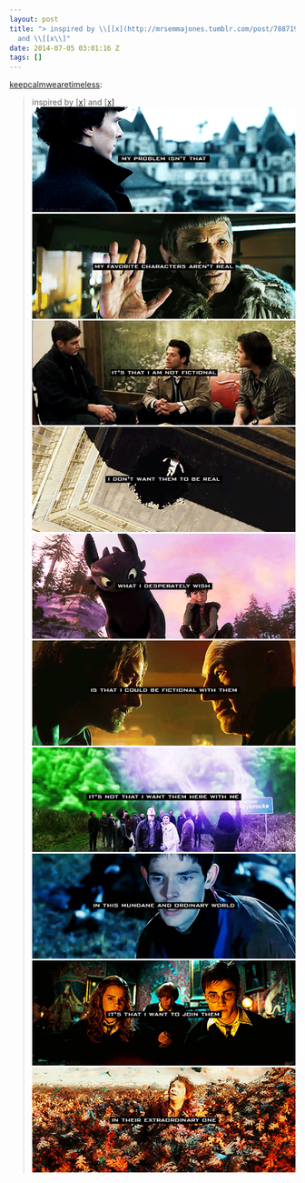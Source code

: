 ```yaml
---
layout: post
title: "> inspired by \\[[x](http://mrsemmajones.tumblr.com/post/78871941620)\\]
  and \\[[x\\]"
date: 2014-07-05 03:01:16 Z
tags: []
---
```

[keepcalmwearetimeless](http://keepcalmwearetimeless.tumblr.com/post/87942485071/inspired-by-x-and-x):

> inspired by \[[x](http://mrsemmajones.tumblr.com/post/78871941620)\] and \[[x\]](http://asmileinside.tumblr.com/post/72665850176/my-problem-isnt-that-my-favorite-characters#notes)
![](/media/2014/07/90814519989_0.gif)
![](/media/2014/07/90814519989_1.gif)
![](/media/2014/07/90814519989_2.gif)
![](/media/2014/07/90814519989_3.gif)
![](/media/2014/07/90814519989_4.gif)
![](/media/2014/07/90814519989_5.gif)
![](/media/2014/07/90814519989_6.gif)
![](/media/2014/07/90814519989_7.gif)
![](/media/2014/07/90814519989_8.gif)
![](/media/2014/07/90814519989_9.gif)
